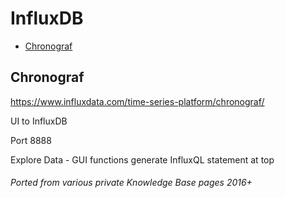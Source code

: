 # InfluxDB

<!-- INDEX_START -->
- [Chronograf](#chronograf)
<!-- INDEX_END -->

## Chronograf

https://www.influxdata.com/time-series-platform/chronograf/

UI to InfluxDB

Port 8888

Explore Data - GUI functions generate InfluxQL statement at top

###### Ported from various private Knowledge Base pages 2016+
